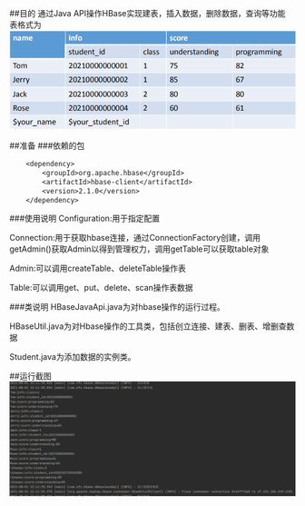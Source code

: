 ##目的
通过Java API操作HBase实现建表，插入数据，删除数据，查询等功能
表格式为
![img.png](HBase表格式.png)

##准备
###依赖的包

        <dependency>
            <groupId>org.apache.hbase</groupId>
            <artifactId>hbase-client</artifactId>
            <version>2.1.0</version>
        </dependency>

###使用说明
Configuration:用于指定配置

Connection:用于获取hbase连接，通过ConnectionFactory创建，调用getAdmin()获取Admin以得到管理权力，调用getTable可以获取table对象

Admin:可以调用createTable、deleteTable操作表

Table:可以调用get、put、delete、scan操作表数据



###类说明
HBaseJavaApi.java为对hbase操作的运行过程。

HBaseUtil.java为对Hbase操作的工具类，包括创立连接、建表、删表、增删查数据

Student.java为添加数据的实例类。



##运行截图
![img.png](运行截图.png)

